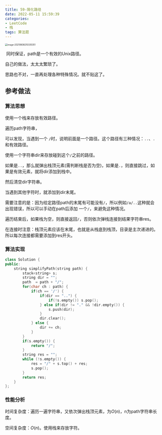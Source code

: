```yaml
---
title: 59-简化路径
date: 2022-05-11 15:59:39
categories: 
- LeetCode
- 栈
tags: 算法题
---
```




<img src="https://crayon-1302863897.cos.ap-beijing.myqcloud.com/image/image-20210608210335351.png" alt="image-20210608210335351" style="zoom:50%;" />

​						同时保证，path是一个有效的Unix路径。



自己的做法，太太太繁琐了。

思路也不对，一直再处理各种特殊情况。就不贴这了。

## 参考做法

### 算法思想

使用一个栈来存放有效路径。

遍历path字符串，

可以发现，当遇到一个 `/`时，说明前面是一个路径。这个路径有三种情况：`..`、`.`和有效路径。

使用一个字符串dir来存放碰到这个`/`之前的路径。

如果是`..`，那么就弹出栈顶元素(需判断栈是否为空)，如果是`.`，则直接跳过，如果是有效元素，就将dir添加到栈中。

然后清空dir字符串。

当遇到其他字符时，就添加到dir末尾。

需要注意的是：因为给定路径path的末尾有可能没有`/`，所以例如`/a/..`这种就会出现错误，所以可以手动在path后添加   	一个`/`，来避免这种情况。

遍历结束后，如果栈为空，则直接返回`/`，否则依次弹栈连接到结果字符串res。

在连接时注意：栈顶元素应该在末尾，也就是从栈底到栈顶，目录是主次递进的。所以每次连接都需要添加到res开头。



### 算法实现

```c++
class Solution {
public:
    string simplifyPath(string path) {
        stack<string> s;
        string dir = "";
        path  = path + "/";
        for(char ch : path) {
            if(ch == '/') {
                if(dir == "..") {
                    if(!s.empty()) s.pop();
                } else if(dir != "." && !dir.empty()) {
                    s.push(dir);
                }
                dir.clear();
            } else {
                dir += ch;
            }
        }
        if(s.empty()) {
            return "/";
        }
        string res = "";
        while (!s.empty()) {
            res = "/" + s.top() + res;
            s.pop();
        }
        return res;
    }
};
```



### 性能分析

时间复杂度：遍历一遍字符串，又依次弹出栈顶元素，为$O(n)$，n为path字符串长度。

空间复杂度：$O(n)$。使用栈来存放字符。

